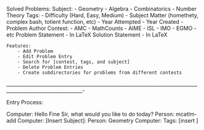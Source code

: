 Solved Problems: 
    Subject: 
        - Geometry
        - Algebra
        - Combinatorics
        - Number Theory
    Tags: 
        - Difficulty (Hard, Easy, Medium)
        - Subject Matter (homethety, complex bash, totient function, etc)
        - Year Attempted 
        - Year Created
        - Problem Author 
    Contest: 
        - AMC
        - MathCounts
        - AIME
        - ISL
        - IMO
        - EGMO
        - etc
    Problem Statement
        - In LaTeX
    Solution Statement 
        - In LaTeX

    Features:
        - Add Problem
        - Edit Problem Entry
        - Search for [contest, tags, and subject] 
        - Delete Problem Entries
        - Create subdirectories for problems from different contests 

_____________________________________________________________________________________________________________-

Entry Process: 

Computer: Hello Fine Sir, what would you like to do today? 
Person: mcatlm-add 
Computer: 
        [Insert Subject]: 
Person: Geometry
Computer:
        Tags:
            [insert ]
